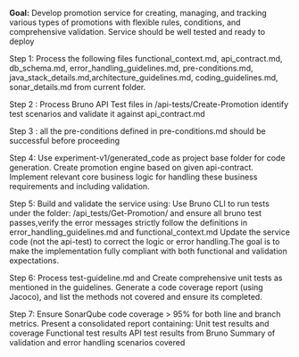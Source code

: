 **Goal:** Develop promotion service for creating, managing, and tracking various types of promotions with flexible rules, conditions, and comprehensive validation. Service should be well tested and ready to deploy

Step 1:  Process the following files functional_context.md, api_contract.md, db_schema.md, error_handling_guidelines.md, pre-conditions.md, java_stack_details.md,architecture_guidelines.md, coding_guidelines.md, sonar_details.md from current folder.

Step 2 : Process Bruno API Test files in /api-tests/Create-Promotion identify test scenarios and validate it against api_contract.md

Step 3 : all the pre-conditions defined in pre-conditions.md should be successful before proceeding

Step 4: Use experiment-v1/generated_code as project base folder for code generation. Create promotion engine based on given api-contract. Implement relevant core business logic for handling these business requirements and including validation.

Step 5: Build and validate the service using:
Use Bruno CLI to run tests under the folder: 
/api_tests/Get-Promotion/
and ensure all bruno test passes,verify the error messages strictly follow the definitions in error_handling_guidelines.md and functional_context.md
Update the service code (not the api-test) to correct the logic or error handling.The goal is to make the implementation fully compliant with both functional and validation expectations.

Step 6: Process test-guideline.md and Create comprehensive unit tests as mentioned in the guidelines. Generate a code coverage report (using Jacoco), and list the methods not covered and ensure its completed.

Step 7: Ensure SonarQube code coverage > 95% for both line and branch metrics.
Present a consolidated report containing:
Unit test results and coverage
Functional test results
API test results from Bruno
Summary of validation and error handling scenarios covered
